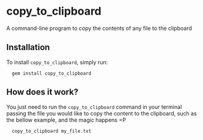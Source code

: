 # copy_to_clipboard
A command-line program to copy the contents of any file to the clipboard 

## Installation
To install `copy_to_clipboard`, simply run:

```shell
  gem install copy_to_clipboard
```

## How does it work?
You just need to run the `copy_to_clipboard` command in your terminal passing the file you would like to copy the content to the clipboard, such as the bellow example, and the magic happens =P

```shell
  copy_to_clipboard my_file.txt
```
